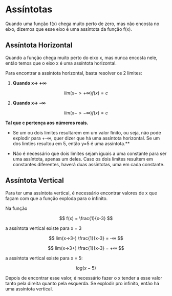 # Assíntotas 

Quando uma função f(x) chega muito perto de zero, mas não encosta no eixo, dizemos que esse eixo é uma assíntota da função f(x). 

## Assíntota Horizontal

Quando a função chega muito perto do eixo x, mas nunca encosta nele, então temos que o eixo x é uma assíntota horizontal. 

Para encontrar a assíntota horizontal, basta resolver os 2 limites: 

1. **Quando x-> +∞** 

$$ lim(x->+∞) f(x) = c $$

2. **Quando x-> -∞** 

$$ lim(x->-∞) f(x) = c $$ 

 **Tal que c pertença aos números reais.** 
 
 - Se um ou dois limites resultarem em um valor finito, ou seja, não pode explodir para +-∞, quer dizer que há uma assíntota horizontal.
 Se um dos limties resultou em 5, então y=5 é uma assíntota.**
 
 - Não é necessário que dois limites sejam iguais a uma constante para ser uma assíntota, apenas um deles. Caso os dois limites resultem em 
 constantes diferentes, haverá duas assíntotas, uma em cada constante.
 

## Assíntota Vertical

Para ter uma assíntota vertical, é necessário encontrar valores de x que façam com que a função exploda para o infinito. 

Na função 

$$ f(x) = \frac{1}{x-3} $$ 

a assíntota vertical existe para x = 3

$$ lim(x->3-) \frac{1}{x-3} = -∞ $$ 

$$ lim(x->3+) \frac{1}{x-3} = +∞ $$ 

a assíntota vertical existe para x = 5:

$$ log(x-5) $$

Depois de encontrar esse valor, é necessário fazer o x tender a esse valor tanto pela direita quanto pela esquerda. 
Se explodir pro infinito, então há uma assíntota vertical. 
